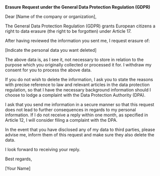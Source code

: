 **Erasure Request under the General Data Protection Regulation (GDPR)**

Dear [Name of the company or organization],

The General Data Protection Regulation (GDPR) grants European citizens a right to data erasure (the right to be forgotten) under Article 17.

After having reviewed the information you sent me, I request erasure of:

[Indicate the personal data you want deleted]

The above data is, as I see it, not necessary to store in relation to the purpose which you originally collected or processed it for. I withdraw my consent for you to process the above data.

If you do not wish to delete the information, I ask you to state the reasons with precise reference to law and relevant articles in the data protection regulation, so that I have the necessary background information should I choose to lodge a complaint with the Data Protection Authority (DPA).

I ask that you send me information in a secure manner so that this request does not lead to further consequences in regards to my personal information. If I do not receive a reply within one month, as specified in Article 12, I will consider filing a complaint with the DPA.

In the event that you have disclosed any of my data to third parties, please advise me, inform them of this request and make sure they also delete the data.

I look forward to receiving your reply.

Best regards,

[Your Name]
